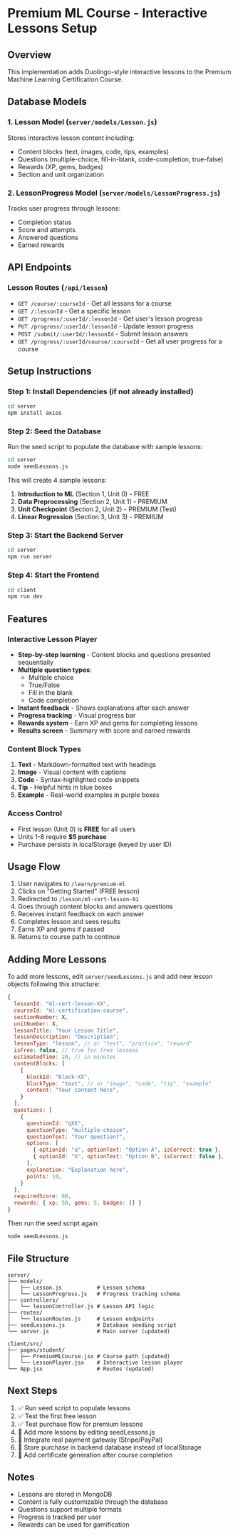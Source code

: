 # Premium ML Course - Interactive Lessons Setup

## Overview
This implementation adds Duolingo-style interactive lessons to the Premium Machine Learning Certification Course.

## Database Models

### 1. Lesson Model (`server/models/Lesson.js`)
Stores interactive lesson content including:
- Content blocks (text, images, code, tips, examples)
- Questions (multiple-choice, fill-in-blank, code-completion, true-false)
- Rewards (XP, gems, badges)
- Section and unit organization

### 2. LessonProgress Model (`server/models/LessonProgress.js`)
Tracks user progress through lessons:
- Completion status
- Score and attempts
- Answered questions
- Earned rewards

## API Endpoints

### Lesson Routes (`/api/lesson`)
- `GET /course/:courseId` - Get all lessons for a course
- `GET /:lessonId` - Get a specific lesson
- `GET /progress/:userId/:lessonId` - Get user's lesson progress
- `PUT /progress/:userId/:lessonId` - Update lesson progress
- `POST /submit/:userId/:lessonId` - Submit lesson answers
- `GET /progress/:userId/course/:courseId` - Get all user progress for a course

## Setup Instructions

### Step 1: Install Dependencies (if not already installed)
```bash
cd server
npm install axios
```

### Step 2: Seed the Database
Run the seed script to populate the database with sample lessons:

```bash
cd server
node seedLessons.js
```

This will create 4 sample lessons:
1. **Introduction to ML** (Section 1, Unit 0) - FREE
2. **Data Preprocessing** (Section 2, Unit 1) - PREMIUM
3. **Unit Checkpoint** (Section 2, Unit 2) - PREMIUM (Test)
4. **Linear Regression** (Section 3, Unit 3) - PREMIUM

### Step 3: Start the Backend Server
```bash
cd server
npm run server
```

### Step 4: Start the Frontend
```bash
cd client
npm run dev
```

## Features

### Interactive Lesson Player
- **Step-by-step learning** - Content blocks and questions presented sequentially
- **Multiple question types**:
  - Multiple choice
  - True/False
  - Fill in the blank
  - Code completion
- **Instant feedback** - Shows explanations after each answer
- **Progress tracking** - Visual progress bar
- **Rewards system** - Earn XP and gems for completing lessons
- **Results screen** - Summary with score and earned rewards

### Content Block Types
1. **Text** - Markdown-formatted text with headings
2. **Image** - Visual content with captions
3. **Code** - Syntax-highlighted code snippets
4. **Tip** - Helpful hints in blue boxes
5. **Example** - Real-world examples in purple boxes

### Access Control
- First lesson (Unit 0) is **FREE** for all users
- Units 1-8 require **$5 purchase**
- Purchase persists in localStorage (keyed by user ID)

## Usage Flow

1. User navigates to `/learn/premium-ml`
2. Clicks on "Getting Started" (FREE lesson)
3. Redirected to `/lesson/ml-cert-lesson-01`
4. Goes through content blocks and answers questions
5. Receives instant feedback on each answer
6. Completes lesson and sees results
7. Earns XP and gems if passed
8. Returns to course path to continue

## Adding More Lessons

To add more lessons, edit `server/seedLessons.js` and add new lesson objects following this structure:

```javascript
{
  lessonId: "ml-cert-lesson-XX",
  courseId: "ml-certification-course",
  sectionNumber: X,
  unitNumber: X,
  lessonTitle: "Your Lesson Title",
  lessonDescription: "Description",
  lessonType: "lesson", // or "test", "practice", "reward"
  isFree: false, // true for free lessons
  estimatedTime: 20, // in minutes
  contentBlocks: [
    {
      blockId: "block-XX",
      blockType: "text", // or "image", "code", "tip", "example"
      content: "Your content here",
    }
  ],
  questions: [
    {
      questionId: "qXX",
      questionType: "multiple-choice",
      questionText: "Your question?",
      options: [
        { optionId: "a", optionText: "Option A", isCorrect: true },
        { optionId: "b", optionText: "Option B", isCorrect: false },
      ],
      explanation: "Explanation here",
      points: 10,
    }
  ],
  requiredScore: 80,
  rewards: { xp: 50, gems: 5, badges: [] }
}
```

Then run the seed script again:
```bash
node seedLessons.js
```

## File Structure

```
server/
├── models/
│   ├── Lesson.js           # Lesson schema
│   └── LessonProgress.js   # Progress tracking schema
├── controllers/
│   └── lessonController.js # Lesson API logic
├── routes/
│   └── lessonRoutes.js     # Lesson endpoints
├── seedLessons.js          # Database seeding script
└── server.js               # Main server (updated)

client/src/
├── pages/student/
│   ├── PremiumMLCourse.jsx # Course path (updated)
│   └── LessonPlayer.jsx    # Interactive lesson player
└── App.jsx                 # Routes (updated)
```

## Next Steps

1. ✅ Run seed script to populate lessons
2. ✅ Test the first free lesson
3. ✅ Test purchase flow for premium lessons
4. 🔄 Add more lessons by editing seedLessons.js
5. 🔄 Integrate real payment gateway (Stripe/PayPal)
6. 🔄 Store purchase in backend database instead of localStorage
7. 🔄 Add certificate generation after course completion

## Notes

- Lessons are stored in MongoDB
- Content is fully customizable through the database
- Questions support multiple formats
- Progress is tracked per user
- Rewards can be used for gamification

